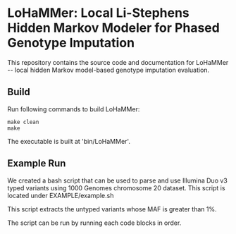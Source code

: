 # LoHaMMer: Local Li-Stephens Hidden Markov Modeler for Phased Genotype Imputation

This repository contains the source code and documentation for LoHaMMer -- local hidden Markov model-based genotype imputation evaluation.

## Build ##
Run following commands to build LoHaMMer:
```
make clean
make
```

The executable is built at 'bin/LoHaMMer'.

## Example Run ##
We created a bash script that can be used to parse and use Illumina Duo v3 typed variants using 1000 Genomes chromosome 20 dataset. This script is located under EXAMPLE/example.sh

This script extracts the untyped variants whose MAF is greater than 1%.

The script can be run by running each code blocks in order.